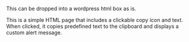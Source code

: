 This can be dropped into a wordpress html box as is.

This is a simple HTML page that includes a clickable copy icon and text. When clicked, it copies predefined text to the clipboard and displays a custom alert message.